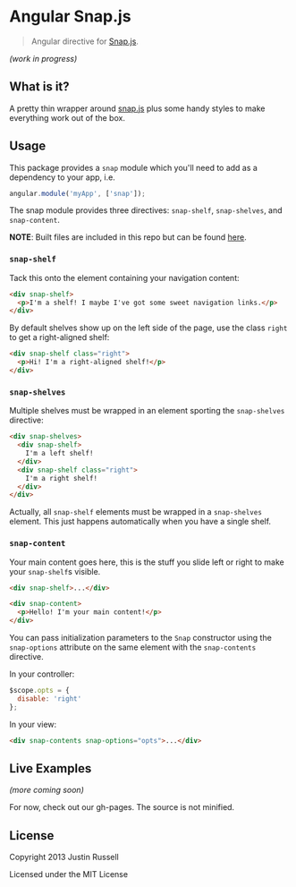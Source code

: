 # Angular Snap.js

> Angular directive for [Snap.js](https://github.com/jakiestfu/Snap.js). 

_(work in progress)_

## What is it?

A pretty thin wrapper around [snap.js](https://github.com/jakiestfu/Snap.js) plus some handy styles to make everything work out of the box.

## Usage

This package provides a `snap` module which you'll need to add as a dependency
to your app, i.e.

```javascript
angular.module('myApp', ['snap']);
```

The snap module provides three directives: `snap-shelf`, `snap-shelves`, and
`snap-content`.

__NOTE__: Built files are included in this repo but can be found [here](https://github.com/jtrussell/angular-snap.js-bower).

### `snap-shelf`

Tack this onto the element containing your navigation content:

```html
<div snap-shelf>
  <p>I'm a shelf! I maybe I've got some sweet navigation links.</p>
</div>
```

By default shelves show up on the left side of the page, use the class `right`
to get a right-aligned shelf:

```html
<div snap-shelf class="right">
  <p>Hi! I'm a right-aligned shelf!</p>
</div>
```

### `snap-shelves`

Multiple shelves must be wrapped in an element sporting the `snap-shelves`
directive:

```html
<div snap-shelves>
  <div snap-shelf>
    I'm a left shelf!
  </div>
  <div snap-shelf class="right">
    I'm a right shelf!
  </div>
</div>
```

Actually, all `snap-shelf` elements must be wrapped in a `snap-shelves` element.
This just happens automatically when you have a single shelf.

### `snap-content`

Your main content goes here, this is the stuff you slide left or right to make
your `snap-shelf`s visible.

```html
<div snap-shelf>...</div>

<div snap-content>
  <p>Hello! I'm your main content!</p>
</div>
```

You can pass initialization parameters to the `Snap` constructor using the
`snap-options` attribute on the same element with the `snap-contents` directive.

In your controller:

```javascript
$scope.opts = {
  disable: 'right'
};
```

In your view:

```html
<div snap-contents snap-options="opts">...</div>
```

## Live Examples

_(more coming soon)_

For now, check out our gh-pages. The source is not minified.

## License

Copyright 2013 Justin Russell

Licensed under the MIT License
